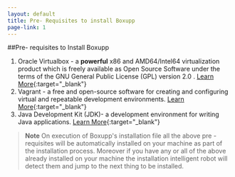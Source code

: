 ```yaml
---
layout: default
title: Pre- Requisites to install Boxupp
page-link: 1
---
```


##Pre- requisites to Install Boxupp

1. Oracle Virtualbox - a **powerful** x86 and AMD64/Intel64 virtualization product which  is freely available as Open Source Software under the terms of the GNU General Public License (GPL) version 2.0 . [Learn More](https://www.virtualbox.org/){:target="_blank"}
2. Vagrant - a  free and open-source software for creating and configuring virtual and repeatable development environments. [Learn More](https://www.vagrantup.com/){:target="_blank"}
3. Java Development Kit (JDK)- a development environment for writing Java applications. [Learn More](http://www.oracle.com/technetwork/java/javase/downloads/jdk7-downloads-1880260.html){:target="_blank"}

>**Note**  On execution of Boxupp's installation file  all the above pre -requisites will be automatically installed on your machine as part of the installation process. Moreover if you have any or all of the above already installed on your machine the installation intelligent robot  will detect them and jump to the next thing to be installed.


